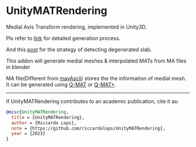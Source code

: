 # UnityMATRendering
Medial Axis Transform rendering, implemented in Unity3D.

Pls refer to [link](https://songshibo.github.io/2021/04/12/Medial-Axis-Transform-Mesh-Generation/) for detailed generation process.

And this [post](https://songshibo.github.io/2022/01/04/Updates-for-blender-mat-addon/) for the strategy of detecting degenerated slab.

This addon will generate medial meshes & interpolated MATs from MA files in blender

MA file(Different from [mayAscii](https://download.autodesk.com/us/maya/2011help/index.html?url=./files/Maya_ASCII_file_format.htm,topicNumber=d0e702047)) stores the the information of medial mesh. It can be generated using [Q-MAT](http://cgcad.thss.tsinghua.edu.cn/wangbin/qmat/qmat.html) or [Q-MAT+](https://personal.utdallas.edu/~xguo/GMP2019.pdf).

---
If UnityMATRendering contributes to an academic publication, cite it as:

```bib
@misc{UnityMATRendering,
  title = {UnityMATRendering},
  author = {Riccardo Lops},
  note = {https://github.com/riccardolops/UnityMATRendering},
  year = {2023}
}
```